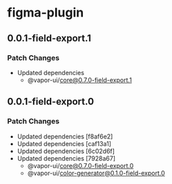# figma-plugin

## 0.0.1-field-export.1

### Patch Changes

- Updated dependencies
    - @vapor-ui/core@0.7.0-field-export.1

## 0.0.1-field-export.0

### Patch Changes

- Updated dependencies [f8af6e2]
- Updated dependencies [caf13a1]
- Updated dependencies [6c02d6f]
- Updated dependencies [7928a67]
    - @vapor-ui/core@0.7.0-field-export.0
    - @vapor-ui/color-generator@0.1.0-field-export.0
